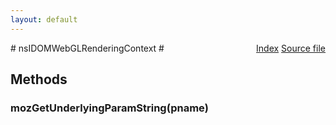 ```yaml
---
layout: default
---
```

<div class='links' style='float:right'><a href="../index.html">Index</a>
<a href="http://dxr.mozilla.org/mozilla-central/source/dom/interfaces/canvas/nsIDOMWebGLRenderingContext.idl">Source file</a>
</div>
# nsIDOMWebGLRenderingContext #

## Methods ##

### mozGetUnderlyingParamString(pname) ###

